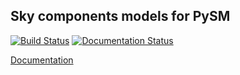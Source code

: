 Sky components models for PySM
------------------------------

[![Build Status](https://travis-ci.org/simonsobs/so_pysm_models.svg?branch=master)](https://travis-ci.org/simonsobs/so_pysm_models)
[![Documentation Status](https://readthedocs.org/projects/so-pysm-models/badge/?version=latest)](https://so-pysm-models.readthedocs.io/en/latest/?badge=latest)


[Documentation](https://so-pysm-models.readthedocs.io/en/latest/)
